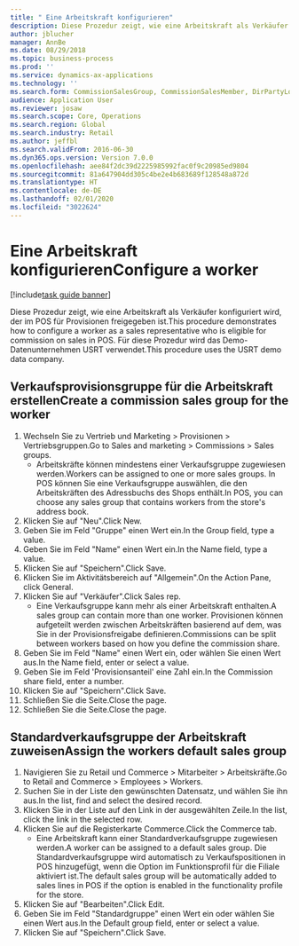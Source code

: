 ```yaml
---
title: " Eine Arbeitskraft konfigurieren"
description: Diese Prozedur zeigt, wie eine Arbeitskraft als Verkäufer konfiguriert wird, der im POS für Provisionen freigegeben ist.
author: jblucher
manager: AnnBe
ms.date: 08/29/2018
ms.topic: business-process
ms.prod: ''
ms.service: dynamics-ax-applications
ms.technology: ''
ms.search.form: CommissionSalesGroup, CommissionSalesMember, DirPartyLookup, HcmWorker
audience: Application User
ms.reviewer: josaw
ms.search.scope: Core, Operations
ms.search.region: Global
ms.search.industry: Retail
ms.author: jeffbl
ms.search.validFrom: 2016-06-30
ms.dyn365.ops.version: Version 7.0.0
ms.openlocfilehash: aee84f2dc39d2225985992fac0f9c20985ed9804
ms.sourcegitcommit: 81a647904dd305c4be2e4b683689f128548a872d
ms.translationtype: HT
ms.contentlocale: de-DE
ms.lasthandoff: 02/01/2020
ms.locfileid: "3022624"
---
```

# <a name="configure-a-worker"></a><span data-ttu-id="69e20-103"> Eine Arbeitskraft konfigurieren</span><span class="sxs-lookup"><span data-stu-id="69e20-103">Configure a worker</span></span>

[!include[task guide banner](../includes/task-guide-banner.md)]

<span data-ttu-id="69e20-104">Diese Prozedur zeigt, wie eine Arbeitskraft als Verkäufer konfiguriert wird, der im POS für Provisionen freigegeben ist.</span><span class="sxs-lookup"><span data-stu-id="69e20-104">This procedure demonstrates how to configure a worker as a sales representative who is eligible for commission on sales in POS.</span></span> <span data-ttu-id="69e20-105">Für diese Prozedur wird das Demo-Datenunternehmen USRT verwendet.</span><span class="sxs-lookup"><span data-stu-id="69e20-105">This procedure uses the USRT demo data company.</span></span>


## <a name="create-a-commission-sales-group-for-the-worker"></a><span data-ttu-id="69e20-106">Verkaufsprovisionsgruppe für die Arbeitskraft erstellen</span><span class="sxs-lookup"><span data-stu-id="69e20-106">Create a commission sales group for the worker</span></span>
1. <span data-ttu-id="69e20-107">Wechseln Sie zu Vertrieb und Marketing > Provisionen > Vertriebsgruppen.</span><span class="sxs-lookup"><span data-stu-id="69e20-107">Go to Sales and marketing > Commissions > Sales groups.</span></span>
    * <span data-ttu-id="69e20-108">Arbeitskräfte können mindestens einer Verkaufsgruppe zugewiesen werden.</span><span class="sxs-lookup"><span data-stu-id="69e20-108">Workers can be assigned to one or more sales groups.</span></span> <span data-ttu-id="69e20-109">In POS können Sie eine Verkaufsgruppe auswählen, die den Arbeitskräften des Adressbuchs des Shops enthält.</span><span class="sxs-lookup"><span data-stu-id="69e20-109">In POS, you can choose any sales group that contains workers from the store's address book.</span></span>  
2. <span data-ttu-id="69e20-110">Klicken Sie auf "Neu".</span><span class="sxs-lookup"><span data-stu-id="69e20-110">Click New.</span></span>
3. <span data-ttu-id="69e20-111">Geben Sie im Feld "Gruppe" einen Wert ein.</span><span class="sxs-lookup"><span data-stu-id="69e20-111">In the Group field, type a value.</span></span>
4. <span data-ttu-id="69e20-112">Geben Sie im Feld "Name" einen Wert ein.</span><span class="sxs-lookup"><span data-stu-id="69e20-112">In the Name field, type a value.</span></span>
5. <span data-ttu-id="69e20-113">Klicken Sie auf "Speichern".</span><span class="sxs-lookup"><span data-stu-id="69e20-113">Click Save.</span></span>
6. <span data-ttu-id="69e20-114">Klicken Sie im Aktivitätsbereich auf "Allgemein".</span><span class="sxs-lookup"><span data-stu-id="69e20-114">On the Action Pane, click General.</span></span>
7. <span data-ttu-id="69e20-115">Klicken Sie auf "Verkäufer".</span><span class="sxs-lookup"><span data-stu-id="69e20-115">Click Sales rep.</span></span>
    * <span data-ttu-id="69e20-116">Eine Verkaufsgruppe kann mehr als einer Arbeitskraft enthalten.</span><span class="sxs-lookup"><span data-stu-id="69e20-116">A sales group can contain more than one worker.</span></span> <span data-ttu-id="69e20-117">Provisionen können aufgeteilt werden zwischen Arbeitskräften basierend auf dem, was Sie in der Provisionsfreigabe definieren.</span><span class="sxs-lookup"><span data-stu-id="69e20-117">Commissions can be split between workers based on how you define the commission share.</span></span>  
8. <span data-ttu-id="69e20-118">Geben Sie im Feld "Name" einen Wert ein, oder wählen Sie einen Wert aus.</span><span class="sxs-lookup"><span data-stu-id="69e20-118">In the Name field, enter or select a value.</span></span>
9. <span data-ttu-id="69e20-119">Geben Sie im Feld 'Provisionsanteil' eine Zahl ein.</span><span class="sxs-lookup"><span data-stu-id="69e20-119">In the Commission share field, enter a number.</span></span>
10. <span data-ttu-id="69e20-120">Klicken Sie auf "Speichern".</span><span class="sxs-lookup"><span data-stu-id="69e20-120">Click Save.</span></span>
11. <span data-ttu-id="69e20-121">Schließen Sie die Seite.</span><span class="sxs-lookup"><span data-stu-id="69e20-121">Close the page.</span></span>
12. <span data-ttu-id="69e20-122">Schließen Sie die Seite.</span><span class="sxs-lookup"><span data-stu-id="69e20-122">Close the page.</span></span>

## <a name="assign-the-workers-default-sales-group"></a><span data-ttu-id="69e20-123">Standardverkaufsgruppe der Arbeitskraft zuweisen</span><span class="sxs-lookup"><span data-stu-id="69e20-123">Assign the workers default sales group</span></span>
1. <span data-ttu-id="69e20-124">Navigieren Sie zu Retail und Commerce > Mitarbeiter > Arbeitskräfte.</span><span class="sxs-lookup"><span data-stu-id="69e20-124">Go to Retail and Commerce > Employees > Workers.</span></span>
2. <span data-ttu-id="69e20-125">Suchen Sie in der Liste den gewünschten Datensatz, und wählen Sie ihn aus.</span><span class="sxs-lookup"><span data-stu-id="69e20-125">In the list, find and select the desired record.</span></span>
3. <span data-ttu-id="69e20-126">Klicken Sie in der Liste auf den Link in der ausgewählten Zeile.</span><span class="sxs-lookup"><span data-stu-id="69e20-126">In the list, click the link in the selected row.</span></span>
4. <span data-ttu-id="69e20-127">Klicken Sie auf die Registerkarte Commerce.</span><span class="sxs-lookup"><span data-stu-id="69e20-127">Click the Commerce tab.</span></span>
    * <span data-ttu-id="69e20-128">Eine Arbeitskraft kann einer Standardverkaufsgruppe zugewiesen werden.</span><span class="sxs-lookup"><span data-stu-id="69e20-128">A worker can be assigned to a default sales group.</span></span> <span data-ttu-id="69e20-129">Die Standardverkaufsgruppe wird automatisch zu Verkaufspositionen in POS hinzugefügt, wenn die Option im Funktionsprofil für die Filiale aktiviert ist.</span><span class="sxs-lookup"><span data-stu-id="69e20-129">The default sales group will be automatically added to sales lines in POS if the option is enabled in the functionality profile for the store.</span></span>  
5. <span data-ttu-id="69e20-130">Klicken Sie auf "Bearbeiten".</span><span class="sxs-lookup"><span data-stu-id="69e20-130">Click Edit.</span></span>
6. <span data-ttu-id="69e20-131">Geben Sie im Feld "Standardgruppe" einen Wert ein oder wählen Sie einen Wert aus.</span><span class="sxs-lookup"><span data-stu-id="69e20-131">In the Default group field, enter or select a value.</span></span>
7. <span data-ttu-id="69e20-132">Klicken Sie auf "Speichern".</span><span class="sxs-lookup"><span data-stu-id="69e20-132">Click Save.</span></span>

